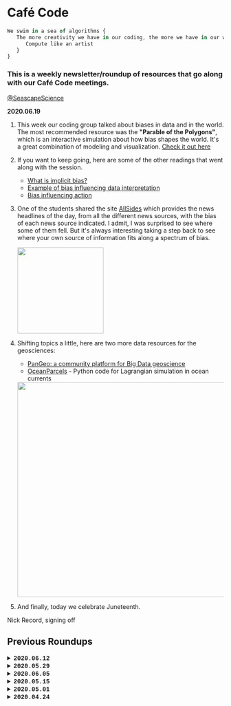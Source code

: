 # Café Code

```javascript
We swim in a sea of algorithms {
   The more creativity we have in our coding, the more we have in our world {
      Compute like an artist
   }
}
```

### This is a weekly newsletter/roundup of resources that go along with our Café Code meetings.  
[@SeascapeScience](https://twitter.com/seascapescience)

**2020.06.19**

1. This week our coding group talked about biases in data and in the world. The most recommended resource was the **"Parable of the Polygons"**, which is an interactive simulation about how bias shapes the world. It's a great combination of modeling and visualization. [Check it out here](https://ncase.me/polygons/)

2. If you want to keep going, here are some of the other readings that went along with the session. 
   - [What is implicit bias?](https://www.cell.com/neuron/pdf/S0896-6273(18)30643-3.pdf)    
   - [Example of bias influencing data interpretation](https://www.sciencedaily.com/releases/2014/02/140225101143.htm)
   - [Bias influencing action](https://mcdreeamiemusings.com/blog/2019/4/1/survivorship-bias-how-lessons-from-world-war-two-affect-clinical-research-today)

3. One of the students shared the site [AllSides](https://www.allsides.com/unbiased-balanced-news) which provides the news headlines of the day, from all the different news sources, with the bias of each news source indicated. I admit, I was surprised to see where some of them fell. But it's always interesting taking a step back to see where your own source of information fits along a spectrum of bias.

   <a href="https://www.allsides.com/"><img src="https://www.allsides.com/sites/default/files/AllSidesMediaBiasChart_Version1.1_11.18.19.jpg" width=200></a>

4. Shifting topics a little, here are two more data resources for the geosciences:
   - [PanGeo: a community platform for Big Data geoscience](http://pangeo.io/)
   - [OceanParcels](https://oceanparcels.org/) - Python code for Lagrangian simulation in ocean currents
   <img src="https://oceanparcels.org/images/globcurrent_fullyseeded.gif" width=500>
   
5. And finally, today we celebrate Juneteenth. 

Nick Record, signing off


## Previous Roundups


<details>
 <summary>
  <b style="font-family:'Courier New'">
  2020.06.12</b>
 </summary>

<br>

1. **Some general resources** - Here are some of the resources people shared this week that have been helpful for getting projects started:
    - Introduction to unix/bash: http://swcarpentry.github.io/shell-novice/
    - Resources for digitizing data in pdf and image files: 
       - https://automeris.io/WebPlotDigitizer/
       - https://pdftables.com/
       - https://transcription.si.edu
       - https://community.rstudio.com/t/need-to-extract-tables-from-a-pdf-using-r/17144
       - https://www.oldweather.org/
    - Many old figures and tables from scientific papers have already been digitized and are in the Pangaea database: https://www.pangaea.de/
    - Other ocean databases folks should be aware of: [BCO-DMO](https://www.bco-dmo.org/), [SeaBASS](https://seabass.gsfc.nasa.gov/)
    
2.  **Algorithmic Bias** - Here is some more reading, adding to the list of reading on algorithmic bias. This is just the tip of the iceberg of course.
    - [What is algorithmic bias](https://bdtechtalks.com/2018/03/26/racist-sexist-ai-deep-learning-algorithms/
)
    - [Gender shades](http://gendershades.org/overview.html)
    - [Machine bias: There’s software used across the country to predict future criminals. And it’s biased against blacks.](https://www.propublica.org/article/machine-bias-risk-assessments-in-criminal-sentencing
)

3.  **Climate during COVID-19** This is a bit of an aside, but I've been plotting the CO_2 anomalies this year, as compared to previous years. Everything is normalized to the first six weeks of the year. Basically, atmospheric carbon dioxide shows no notable devation from the long term noise.

<img src="https://pbs.twimg.com/media/EaVMnkhXsAAl2sB?format=png&name=medium" WIDTH=300>

Data from: ftp://aftp.cmdl.noaa.gov/products/trends/co2/co2_weekly_mlo.txt

4.  **Data visualization** - Here is the TED talk that we talked about this week. It's about ten years old now, but there are some cool thoughts on data visualization. More on this topic in the future. 
     - [The beauty of data visualization](https://www.ted.com/talks/david_mccandless_the_beauty_of_data_visualization/transcript)

5.  I don't know why there are always five items on these lists. It's a fine number. There are five regular solids (tetrahedron, cube, octahedron, dodecahedron, and icosahedron), and five is a Fermat prime. It also took me five minutes to think of this last item.

Nick Record, signing off

</details>

<details>
 <summary>
  <b style="font-family:'Courier New'">
  2020.05.29</b>
 </summary>

<br>


1. **Algorithmic Bias** - This week has been a historically important one in the US. It might seem strange if you haven't been exposed to these ideas, but altorithms are an important part of the picture, particularly in the way that they reinforce and magnify biases. Machine learning algorithms are used in everything from résumé sorting to making parole decisions. One entry point to this topic, which we discussed in our coding hour, is [this article on algorithmic bias](https://bdtechtalks.com/2018/03/26/racist-sexist-ai-deep-learning-algorithms/).

2. **Predictive Policing** - To go one step deeper, one example is how neural networks are used to try to predict crimes before they happen, and then to direct police resources to those times/places. Here are a few articles as a starting point.
   - https://www.sciencemag.org/news/2016/09/can-predictive-policing-prevent-crime-it-happens
   - https://www.govtech.com/public-safety/LAPD-Predictive-Policing-Tool-Raises-Racial-Bias-Concerns.html
   - https://www.brennancenter.org/our-work/research-reports/predictive-policing-explained
   - https://www.theverge.com/2018/4/26/17285058/predictive-policing-predpol-pentagon-ai-racial-bias

3. **Here are some organizations** that are doing great things to to make coding more accessible, to build diversity in our coding communities, and to build foundations that will help push back against problems like algorithmic bias:
   - [Black Girls Code](https://girlswhocode.cmail20.com/t/d-l-mdlhko-jitufjhz-r/)
   - [Girls Who Code](https://girlswhocode.com)
   - [Code2040](https://girlswhocode.cmail20.com/t/d-l-mdlhko-jitufjhz-y/)
   - [CSForAll](https://girlswhocode.cmail20.com/t/d-l-mdlhko-jitufjhz-j/)
   
4. **A manifesto for algorithms in the environment** - Calling something a manifesto is one way to give it swagger, I suppose. In any case, this document (linked below) was a good start at trying to build principles around responsible algorithm design as it applies to the environment. The original site for the "Biosphere Code Manifesto" doesn't seem to still be there, but this write-up in the Guardian is still around:
   - [A manifesto for algorithms in the environment](https://www.theguardian.com/science/political-science/2015/oct/05/a-manifesto-for-algorithms-in-the-environment)

5. **On an unrelated note**, our conversation went down a rabbit hole of how to best share data files in our new zoom-research environment. [This "what-if" blog/comic came up](https://what-if.xkcd.com/31/), along with the quote,  
   _"When - if ever - will the bandwidth of the Internet surpass that of FedEx?"_ —Johan Öbrink  
   <img src="https://what-if.xkcd.com/imgs/a/31/fedex_drives.png">

</details>


<details>
 <summary>
  <b style="font-family:'Courier New'">
  2020.06.05</b>
 </summary>

<br>


1. The summer of code has started for the Café Code group. Around 20 summer interns have started, working remotely from all around the country, on projects that will involve coding and/or data for ocean science. Wish us luck!

2. Up next is a fun vocab word that came across my desk via one of the many digital communications that I'm drowning in. The word:  
_**Quantophrenia**: excessive reliance on statistics, especially in areas that are not quantifiable._ I thought of this while watching the TED talk by Susan Etlinger that the coding group shared this week: [What do we do with all this big data?](https://www.ted.com/talks/susan_etlinger_what_do_we_do_with_all_this_big_data/transcript#t-26273)

3. Speaking of drowning in digital communications, many folks have moved workshops and conferences online. We're doing the same thing with Ocean Hack Week. Here are a few reflections from folks who have done this recently and taken the time to write up their lessons-learned. [PLoS article](https://journals.plos.org/ploscompbiol/article?id=10.1371/journal.pcbi.1000650), [Ecological Forecasting Initiative](https://ecoforecast.org/going-virtual-what-we-learned-from-the-efi-rcn-virtual-workshop/), [Photonics Online Meetup](https://arxiv.org/ftp/arxiv/papers/2003/2003.03219.pdf)

4. This week's book recommendation comes from one of our Café Code alums.   
_Data Feminism_ by Catherine D’Ignazio and Lauren Klein. Catherine D’Ignazio directs the [Data + Feminism Lab at MIT](https://dataplusfeminism.mit.edu/); "The Data + Feminism Lab uses data and computational methods to work towards gender and racial equity, particularly as they relate to space and place."  
<img src="https://books.google.com/books/content?id=x5nSDwAAQBAJ&printsec=frontcover&img=1&zoom=1&edge=curl&imgtk=AFLRE718h8dL39rXZ3nP3-HB012N0cDZPJb7AfpZv1yckBZjAfdOcPC1v3NDiiqf6hOk6v446ymGx4Lz4ZCUzOwGXY44VRs9L0_WjDSnNHqJT_Y8D1ARS5WwFMHRFRkEkKzjo3VlwbnB" width=150>

5. Finally, since I was writing about **dark data** last time, I want to end with this amusing conversation I had last week:  
Me: "Bob, is the raw data from the 90s surveys still around?"  
Bob: "Nick … I'll send you the [published] 1997 paper.  J- A-’s data was on napkins (really)."  

   That's it for this week. Nick Record signing off.

</details>

<details>
 <summary>
  <b style="font-family:'Courier New'">
  2020.05.15</b>
 </summary>

<br>

1. There's a lot of doomsday talk about **Artificial Intelligence** (AI), but the reality is that AI is already surrounding us in our everyday lives. I recently saw this TEDx talk on "*AI Literacy, or Why Understanding AI Will Help You Every Day*"  
Here's the talk:  
https://www.ted.com/talks/jordan_harrod_ai_literacy_or_why_understanding_ai_will_help_you_every_day  
And here is Jordan Herrod's page, if you're interested in digging deeper:  
https://www.jordanharrod.com  

2. In the spirit of providing more and more resources, this one could be handy.  
It's a tutorial on [using R to work with NetCDF file](https://ropensci.org/blog/2019/11/05/tidync/)

3. Okay, back to AI for our art! **Neural networks** have always been a bit of an enigma.  
I really liked this visualization of linear regression by Chelsea Parlett-Pelleriti [(@ChelseaParlett)](https://twitter.com/ChelseaParlett), drawn as a neural network.  
<a target="_blank" rel="noopener noreferrer" href="https://twitter.com/ChelseaParlett/status/1257754533989683200">
<img src="https://pbs.twimg.com/media/EXRxFKwU4AAhB-x?format=jpg&name=medium" width="300"></a>

4. **Dark Data Rescue** - Dark data is the data that is collected, but buried in various ways (e.g. cardboard boxes, excel sheets, bar napkins).  
This spot in the Arctic was sampled in 1961:  
![](https://github.com/SeascapeScience/SeascapeScience.github.io/blob/master/CafeCode/images/Appolonio2011.png?raw=true)   
and the [paper was published in 2011](https://www.researchgate.net/publication/270298552_Over-Winter_Oceanographic_Profiles_in_Jones_Sound_Canadian_Arctic_Archipelago_November_1961_-_June_1962_Temperature_Salinity_Oxygen_and_Nutrients) . It's like a time machine to sample the past.  
A good starting place for dark data in the geosciences is the **Pangea database**. https://www.pangaea.de/  
And of course there's an R package for interfacing with that database. https://docs.ropensci.org/pangaear/  

5. I feel like I should have a nice Buffy quote or something to wrap up the week, but instead I'm going to drop in one last resource that came up this week. Here is a resource for **using GPU cards with R**. Hopefully we'll dig into this more later. https://github.com/cdeterman/gpuR  
  
   That's it for this week. Nick Record signing off.

</details>

<details>
 <summary>
  <b style="font-family:'Courier New'">
  2020.05.01</b>
 </summary>

<br>

**1.** **Life in Code** - I'm going to start this week with a book recommendation.
Ellen Ullman has written so many insightful and amusing essays 
about the culture of the coding world. 
A great place to start is this book:<br>
<a target="_blank" rel="noopener noreferrer" href="https://us.macmillan.com/books/9780374534516">
<img src="https://github.com/SeascapeScience/SeascapeScience.github.io/blob/master/CafeCode/images/9781250181695.jpg?raw=true" width=100>
</a><br>

**2.** Here is a <a target="_blank" rel="noopener noreferrer" href="https://rstudio.com/wp-content/uploads/2019/01/Cheatsheets_2019.pdf">
gigantic R studio cheatsheet</a> that was shared recently. 
It's a good starting point for learning to do new things in R.<br>

**3.** **XKCDify** - A somewhat more esoteric resource... 
Have you ever wanted to convert one of your figures to the style of the popular webcomic
<a target="_blank" rel="noopener noreferrer" href="https://xkcd.com/">xkcd</a>?
There is code, in multiple languages, to convert something like this:<br>
<img src="https://github.com/SeascapeScience/SeascapeScience.github.io/blob/master/CafeCode/images/xkcd1.png?raw=true" width=300><br>
...into something like this:<br>
<img src="https://github.com/SeascapeScience/SeascapeScience.github.io/blob/master/CafeCode/images/xkcd2.png?raw=true" width=300><br>
Links:<br>
   <a target="_blank" rel="noopener noreferrer" href="https://jakevdp.github.io/blog/2012/10/07/xkcd-style-plots-in-matplotlib/">
Python/Matplotlib</a><br>
   <a target="_blank" rel="noopener noreferrer" href="https://www.mathworks.com/matlabcentral/fileexchange/38499-xkcdify">
MatLab</a><br>
(As a lifelong cartoonist, I count this as art.)<br>

**4.** Are you wobbly with stats? 
In the spirit of other resources folks have shared, here is an explanation 
of how to read the summary of a linear model 
(ala <b>model = lm(y ~ x, blah blah blah)</b>).
<a target="_blank" rel="noopener noreferrer" href="https://feliperego.github.io/blog/2015/10/23/Interpreting-Model-Output-In-R">
QUICK GUIDE: INTERPRETING SIMPLE LINEAR MODEL OUTPUT IN R</a><br>

**5.** Finally, let's finish with a quote from **Buffy the Vampire Slayer**.
These things can be helpful during a pandemic.
After all, the show covered everything from
<a target="_blank" rel="noopener noreferrer" href="https://en.wikipedia.org/wiki/Hush_(Buffy_the_Vampire_Slayer)">quarantine</a> <br>
to various topics in
<a target="_blank" rel="noopener noreferrer" href="https://www.theatlantic.com/entertainment/archive/2015/10/the-rise-of-buffy-studies/407020/">
philosophy and cultural theory</a>.<br>
...Including algorithms:<br>
    <i>"Robots are the strangest people."</i>
 

</details>


<details>
 <summary>
  <b style="font-family:'Courier New'">
  2020.04.24</b>
 </summary>
  <div style="margin-left: 1em; font-family:'Courier New'"><br>
<b>1.</b>  "<u>Compute Like an Artist</u>" is a nod to Austin Kleon, <br>
whose <a target="_blank" rel="noopener noreferrer" href='https://austinkleon.com/newsletter/'>newsletter</a> I learn a lot from,
such as how to "Steal Like an Artist." <br>
<i>I'm still honing my stealing practices, so bear with me</i>.<br>
The phrasing is a little clunky, but I thought it was better than<br> 
"Compute Like a Thief," or "Steal Like a Computer."<br>
<br>
<b>2.</b>  <u>COVID forecasting</u> is everywhere now.<br> 
This video from <a target="_blank" rel="noopener noreferrer" href="https://constancecrozier.com/2020/04/16/forecasting-s-curves-is-hard/">
Constance Crozier</a> shows a great simulation <br>
illustrating how hard it is to forecast the point at which an S-curve levels off.<br>
With COVID-19, we're still at the point where the forecast is flapping all over<br>
the place like a rogue fire hose.
<br>
<iframe title="vimeo-player" src="https://player.vimeo.com/video/408599958" width="320" height="213" frameborder="0" allowfullscreen></iframe>
<br>
<br>
<b>3.</b> I will mostly be posting resources that are less mainstream than the NYTimes,<br>
but I couldn't resist sharing 
<a target="_blank" rel="noopener noreferrer" href="https://www.nytimes.com/2020/04/08/science/ai-ocean-whales-study.html"> this article 
on artificial intelligence + ocean science</a>.<br>
This is the area of research I work in. The article covers the great potential <br>
of AI in ocean science.<br>
Like any technology, there are there are dangers to AI too. A topic for later.
<br>
<br>
<b>4.</b> <u>Itty Bitty Sites</u>. I don't know where all of this will lead, but for now <br>
I'm using 
<a target="_blank" rel="noopener noreferrer" href="https://itty.bitty.site/">itty.bitty.site </a><br>
...The entire page, html etc., is embedded in the URL.<br>
 The <b>Caf&eacute Code</b> Newsletter is not actually hosted anywhere.<br>
<br>
<b>5.</b> <u>Don't forget the art</u>!  As "Steal Like an Artist" reminds me, <br>
we are in some ways a mix of all the things we surround ourselves with.<br>
I'll finish with one of my favorite data science artists, 
<a target="_blank" rel="noopener noreferrer" href="http://www.jillpelto.com/">Jill Pelto</a>, <br>
whose work often combines time series data with a scene of the environment that <br>
underlies that data.<br>
<img src="https://images.squarespace-cdn.com/content/v1/56a25d714bf1182dd4517be5/1531250926364-LC2K1357HFL1CN3KLNQY/ke17ZwdGBToddI8pDm48kBSAVZKVqRGfjL8yAktGb-97gQa3H78H3Y0txjaiv_0fDoOvxcdMmMKkDsyUqMSsMWxHk725yiiHCCLfrh8O1z4YTzHvnKhyp6Da-NYroOW3ZGjoBKy3azqku80C789l0mhydAgiKdIfeAoxVgE7c7orLjRgnPTPkiKRPtaHXv36uDJPY_k35pRkXWvn-5ruGw/Smaller_Gulf+of+Maine+Temperature+Variability+copy.jpeg?format=1000w" width=300><br>
<br>
That's it for this week. Nick Record, signing off.
  </div>
<br>
</details>
